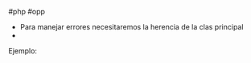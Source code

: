 #php #opp
- Para manejar errores necesitaremos la herencia de la clas principal
- 
Ejemplo:
```php

```